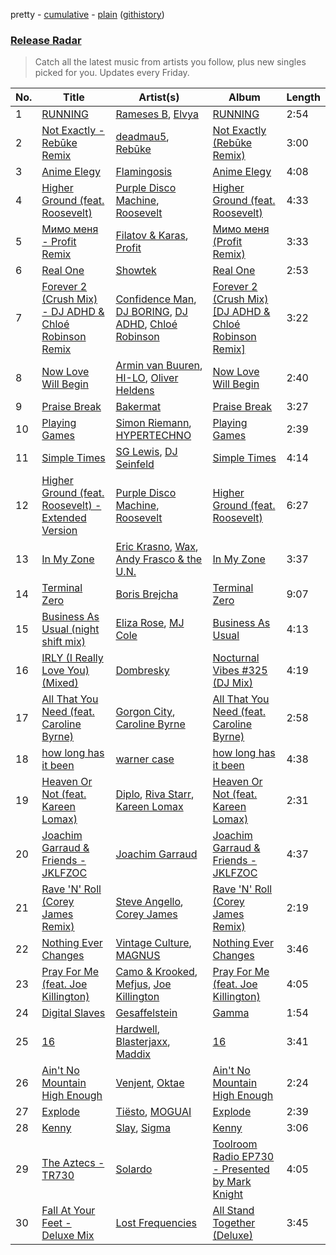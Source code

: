 pretty - [cumulative](/playlists/cumulative/Release%20Radar.md) - [plain](/playlists/plain/37i9dQZEVXbsudmxBFKW7G) ([githistory](https://github.githistory.xyz/vitokorn/spotify-playlist-archive/blob/master/playlists/plain/37i9dQZEVXbsudmxBFKW7G))
### [Release Radar](https://open.spotify.com/playlist/37i9dQZEVXbsudmxBFKW7G)

> Catch all the latest music from artists you follow, plus new singles picked for you. Updates every Friday.

| No. | Title | Artist(s) | Album | Length |
|---|---|---|---|---|
| 1 | [RUNNING](https://open.spotify.com/track/5BnmmFnZhsXWX1PZsnHPzK) | [Rameses B](https://open.spotify.com/artist/06EfEcjc0vdvI6VNL0soIO), [Elvya](https://open.spotify.com/artist/7nsHwDfvq2CVqfC2jt3Z9N) | [RUNNING](https://open.spotify.com/album/0ZjdJ9gY44BYo2ZqP0V417) | 2:54 |
| 2 | [Not Exactly - Rebūke Remix](https://open.spotify.com/track/0toCiiWUNHiWsfbshXY0TC) | [deadmau5](https://open.spotify.com/artist/2CIMQHirSU0MQqyYHq0eOx), [Rebūke](https://open.spotify.com/artist/113reBz1jA6rVxbXl55mlj) | [Not Exactly (Rebūke Remix)](https://open.spotify.com/album/3tuUxwV6i6hXlluIhz0ZCI) | 3:00 |
| 3 | [Anime Elegy](https://open.spotify.com/track/2C6DeQnc76EghAhhn4LIlB) | [Flamingosis](https://open.spotify.com/artist/75cW8FFekyCjj0mfZM1Gfb) | [Anime Elegy](https://open.spotify.com/album/2Iu9U2r3JcCybjc56OGs4f) | 4:08 |
| 4 | [Higher Ground (feat. Roosevelt)](https://open.spotify.com/track/0VOq3Mvca2A1oarswuPhiw) | [Purple Disco Machine](https://open.spotify.com/artist/2WBJQGf1bT1kxuoqziH5g4), [Roosevelt](https://open.spotify.com/artist/4AQrqVz6BYwy29iMxcGtx7) | [Higher Ground (feat. Roosevelt)](https://open.spotify.com/album/4z3arqhy2czeDTqLlWeiIj) | 4:33 |
| 5 | [Мимо меня - Profit Remix](https://open.spotify.com/track/3JUCeIqlitPjtecc3HixAP) | [Filatov & Karas](https://open.spotify.com/artist/5NW2uPFatEKjZQ5gpWD8HO), [Profit](https://open.spotify.com/artist/4vP1Z4xmasSlUQ0iSJtmUH) | [Мимо меня (Profit Remix)](https://open.spotify.com/album/13FhRtfd5LMfXawKbnjloR) | 3:33 |
| 6 | [Real One](https://open.spotify.com/track/4jzGfPK8QcrakkRM9HYRCf) | [Showtek](https://open.spotify.com/artist/3gk0OYeLFWYupGFRHqLSR7) | [Real One](https://open.spotify.com/album/2FIIBQgOHwFrQ0EkISNeh2) | 2:53 |
| 7 | [Forever 2 (Crush Mix) - DJ ADHD & Chloé Robinson Remix](https://open.spotify.com/track/0eIipAMZZspSHnVJIAOZ0O) | [Confidence Man](https://open.spotify.com/artist/0RwXnFrEoI8tltFvYpJgP6), [DJ BORING](https://open.spotify.com/artist/3MkIU5jhXTMK9pYQTRVI6p), [DJ ADHD](https://open.spotify.com/artist/7hOtK8fa4BkYO3CvLMpZCo), [Chloé Robinson](https://open.spotify.com/artist/0Qpm94Bbsi44jMAXg0cI66) | [Forever 2 (Crush Mix) [DJ ADHD & Chloé Robinson Remix]](https://open.spotify.com/album/7JFs8Lf4hGYsdWbxxCtnua) | 3:22 |
| 8 | [Now Love Will Begin](https://open.spotify.com/track/6F25FmoNZ2ESMPmYWMbsIG) | [Armin van Buuren](https://open.spotify.com/artist/0SfsnGyD8FpIN4U4WCkBZ5), [HI-LO](https://open.spotify.com/artist/0ETJQforv5OXgDgidQv9qd), [Oliver Heldens](https://open.spotify.com/artist/5nki7yRhxgM509M5ADlN1p) | [Now Love Will Begin](https://open.spotify.com/album/2jKYB8a9NJJgwWwOlV9eaZ) | 2:40 |
| 9 | [Praise Break](https://open.spotify.com/track/2bGaYqwsyiy0tq8ZqHel7M) | [Bakermat](https://open.spotify.com/artist/3MyFDtqB80WZvbtCZRsekM) | [Praise Break](https://open.spotify.com/album/1vPsTpxHJSTZnidXFr70he) | 3:27 |
| 10 | [Playing Games](https://open.spotify.com/track/0pNqQgg2Rl38iE0CQcVI1c) | [Simon Riemann](https://open.spotify.com/artist/0xhLKN9wlfEhYE1QJu7SMJ), [HYPERTECHNO](https://open.spotify.com/artist/4YYOTpMoikKdYWWuTWjbqo) | [Playing Games](https://open.spotify.com/album/6jYxwABpn9OyclizsSaavZ) | 2:39 |
| 11 | [Simple Times](https://open.spotify.com/track/29ePEJHqeyGamy2UqDIHtY) | [SG Lewis](https://open.spotify.com/artist/0GG2cWaonE4JPrjcCCQ1EG), [DJ Seinfeld](https://open.spotify.com/artist/37YzpfBeFju8QRZ3g0Ha1Q) | [Simple Times](https://open.spotify.com/album/5keWYf9jGTOgS4AjKYgq13) | 4:14 |
| 12 | [Higher Ground (feat. Roosevelt) - Extended Version](https://open.spotify.com/track/5S3W2U0NyQ2cA17RkCJ6lI) | [Purple Disco Machine](https://open.spotify.com/artist/2WBJQGf1bT1kxuoqziH5g4), [Roosevelt](https://open.spotify.com/artist/4AQrqVz6BYwy29iMxcGtx7) | [Higher Ground (feat. Roosevelt)](https://open.spotify.com/album/4z3arqhy2czeDTqLlWeiIj) | 6:27 |
| 13 | [In My Zone](https://open.spotify.com/track/0ZP3MWJRL1SAjSXVeAsBLz) | [Eric Krasno](https://open.spotify.com/artist/6tQIsqw6DrDfdoPwOrOD6k), [Wax](https://open.spotify.com/artist/36kzCQhGfJzrLuZzrHweNV), [Andy Frasco & the U.N.](https://open.spotify.com/artist/4scyTeRfyqCWVATfPP7SGu) | [In My Zone](https://open.spotify.com/album/19DYYVafnY0fCI9w6CXEGK) | 3:37 |
| 14 | [Terminal Zero](https://open.spotify.com/track/6MhxkPB88BDyXKdV1ENFr7) | [Boris Brejcha](https://open.spotify.com/artist/6caPJFLv1wesmM7gwK1ACy) | [Terminal Zero](https://open.spotify.com/album/3ujPcbVKBGsq71oMCpzi7T) | 9:07 |
| 15 | [Business As Usual (night shift mix)](https://open.spotify.com/track/09DifuWMDv2U9AsdtLrEma) | [Eliza Rose](https://open.spotify.com/artist/4XC335ouK6pXyq4QiIb8bP), [MJ Cole](https://open.spotify.com/artist/49GY4uPAwdlk5lSGtfKWYl) | [Business As Usual](https://open.spotify.com/album/2CKsrejBLIuNSASNFQ7ALH) | 4:13 |
| 16 | [IRLY (I Really Love You) (Mixed)](https://open.spotify.com/track/7zZ3gwZztuisDMpud30cpU) | [Dombresky](https://open.spotify.com/artist/2GVtgxcx7jg5xVCZsIHSGN) | [Nocturnal Vibes #325 (DJ Mix)](https://open.spotify.com/album/5BIB9TytARJfb3KpqAzLD6) | 4:19 |
| 17 | [All That You Need (feat. Caroline Byrne)](https://open.spotify.com/track/5Bux5dq6CHM7pJLlrx8R3f) | [Gorgon City](https://open.spotify.com/artist/4VNQWV2y1E97Eqo2D5UTjx), [Caroline Byrne](https://open.spotify.com/artist/2tVd9Bpt5Li9UsmKwhJ1nG) | [All That You Need (feat. Caroline Byrne)](https://open.spotify.com/album/7jrTX2qU8wtMghbkLSpezV) | 2:58 |
| 18 | [how long has it been](https://open.spotify.com/track/3RyrWiJgDJ2NcF6pSRmaXE) | [warner case](https://open.spotify.com/artist/106OuakzOxxbXTuigEEf01) | [how long has it been](https://open.spotify.com/album/7A9tkRnzgJlH2oAkq22Mao) | 4:38 |
| 19 | [Heaven Or Not (feat. Kareen Lomax)](https://open.spotify.com/track/6Hpcvnyx7z6rW1aFeDobKI) | [Diplo](https://open.spotify.com/artist/5fMUXHkw8R8eOP2RNVYEZX), [Riva Starr](https://open.spotify.com/artist/1TRFAJu3Cw64APToZaGk9D), [Kareen Lomax](https://open.spotify.com/artist/0Fb9qTWnjsB90xH3zWr4oa) | [Heaven Or Not (feat. Kareen Lomax)](https://open.spotify.com/album/56nYxen2QvIsQQPefM1tqh) | 2:31 |
| 20 | [Joachim Garraud & Friends - JKLFZOC](https://open.spotify.com/track/0zKk9Dt1vwOvSeZ1wDFLxA) | [Joachim Garraud](https://open.spotify.com/artist/4EhiIwwMPecLznwn87sRw2) | [Joachim Garraud & Friends - JKLFZOC](https://open.spotify.com/album/2ya7fJateMWqU8PdurPfGm) | 4:37 |
| 21 | [Rave 'N' Roll (Corey James Remix)](https://open.spotify.com/track/1lsxzFdqOOloUfskIEwNxR) | [Steve Angello](https://open.spotify.com/artist/4FqPRilb0Ja0TKG3RS3y4s), [Corey James](https://open.spotify.com/artist/0pICHdgyIVvu5jvDsFu9pD) | [Rave 'N' Roll (Corey James Remix)](https://open.spotify.com/album/3hPChAVH7wgNfNnvXnYCil) | 2:19 |
| 22 | [Nothing Ever Changes](https://open.spotify.com/track/1oytqQdZTKnICWgqCW9SrI) | [Vintage Culture](https://open.spotify.com/artist/28uJnu5EsrGml2tBd7y8ts), [MAGNUS](https://open.spotify.com/artist/4pOglqMAavrWFo20ORRx5w) | [Nothing Ever Changes](https://open.spotify.com/album/0HlphAJZzZbQ9xcqaD2yX4) | 3:46 |
| 23 | [Pray For Me (feat. Joe Killington)](https://open.spotify.com/track/3NvttPtSmUTY0EHZiF9fgs) | [Camo & Krooked](https://open.spotify.com/artist/2N8IPNZTiNo3nj4mreOlHU), [Mefjus](https://open.spotify.com/artist/54qqaSH6byJIb8eFWxe3Pj), [Joe Killington](https://open.spotify.com/artist/0QvtEuDIDAsKpfuOe2a237) | [Pray For Me (feat. Joe Killington)](https://open.spotify.com/album/7hG2MhIyTEPSf5zZV3FaBW) | 4:05 |
| 24 | [Digital Slaves](https://open.spotify.com/track/2vMXEYcrqv5HAoBy83UQkT) | [Gesaffelstein](https://open.spotify.com/artist/3hteYQFiMFbJY7wS0xDymP) | [Gamma](https://open.spotify.com/album/5XinwAQBhLsp1NrFjfqzLO) | 1:54 |
| 25 | [16](https://open.spotify.com/track/1DaiV2h1XWvqpyxJ25Q6Cs) | [Hardwell](https://open.spotify.com/artist/6BrvowZBreEkXzJQMpL174), [Blasterjaxx](https://open.spotify.com/artist/37awA8DFCAnCCL7aqYbDnD), [Maddix](https://open.spotify.com/artist/0RMeG9M8QFzss9bAbq99KA) | [16](https://open.spotify.com/album/6gmvmAQvthM3tyXqOaOyFX) | 3:41 |
| 26 | [Ain't No Mountain High Enough](https://open.spotify.com/track/6LPOUQEOCUvy4pnKWPy1af) | [Venjent](https://open.spotify.com/artist/7xu08SujAqLp7BGinS96vd), [Oktae](https://open.spotify.com/artist/4PxFr57PZWOCVJ5HkJyaoD) | [Ain't No Mountain High Enough](https://open.spotify.com/album/0gExKyGVBdaSuHINISTmMG) | 2:24 |
| 27 | [Explode](https://open.spotify.com/track/4rnwQPqGNoHCQppYVdTZdu) | [Tiësto](https://open.spotify.com/artist/2o5jDhtHVPhrJdv3cEQ99Z), [MOGUAI](https://open.spotify.com/artist/4xgFgBZ7CRtgtHcziClOwQ) | [Explode](https://open.spotify.com/album/6PlqsS0firvxsrefOvbUOc) | 2:39 |
| 28 | [Kenny](https://open.spotify.com/track/0Cn7uPxAxMUcdZ9HVtpfik) | [Slay](https://open.spotify.com/artist/3mJPM3drRUdlDVXcc3tA0M), [Sigma](https://open.spotify.com/artist/01pKrlgPJhm5dB4lneYAqS) | [Kenny](https://open.spotify.com/album/52or3DpjweGn975r6FxzKi) | 3:06 |
| 29 | [The Aztecs - TR730](https://open.spotify.com/track/7B1XDcXN5TrgNpFA5kxkRN) | [Solardo](https://open.spotify.com/artist/0oO1IaDOBSeI96HbnCa5pZ) | [Toolroom Radio EP730 - Presented by Mark Knight](https://open.spotify.com/album/060f2ldMf9B090NtkVIAaw) | 4:05 |
| 30 | [Fall At Your Feet - Deluxe Mix](https://open.spotify.com/track/23hOi5ClrIUk2sM947OeTu) | [Lost Frequencies](https://open.spotify.com/artist/7f5Zgnp2spUuuzKplmRkt7) | [All Stand Together (Deluxe)](https://open.spotify.com/album/7cBrKCUJFq7KgTLy4CJ6ST) | 3:45 |